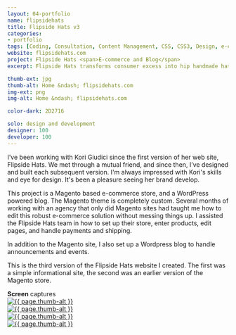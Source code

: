 ```yaml
---
layout: 04-portfolio
name: flipsidehats
title: Flipside Hats v3
categories:
- portfolio
tags: [Coding, Consultation, Content Management, CSS, CSS3, Design, e-commerce, Graphic Design, HTML, HTML5, jQuery, Magento, PHP, Project Management, Web Design, Wordpress]
website: flipsidehats.com
project: Flipside Hats <span>E-commerce and Blog</span>
excerpt: Flipside Hats transforms consumer excess into hip handmade hats for everyone.

thumb-ext: jpg
thumb-alt: Home &ndash; flipsidehats.com
img-ext: png
img-alt: Home &ndash; flipsidehats.com

color-dark: 2D2716

solo: design and development
designer: 100
developer: 100
---
```

I’ve been working with Kori Giudici since the first version of her web site, Flipside Hats. We met through a mutual friend, and since then, I’ve designed and built each subsequent version. I'm always impressed with Kori's skills and eye for design. It's been a pleasure seeing her brand develop.

This project is a Magento based e-commerce store, and a WordPress powered blog. The Magento theme is completely custom. Several months of working with an agency that only did Magento sites had taught me how to edit this robust e-commerce solution without messing things up. I assisted the Flipside Hats team in how to set up their store, enter products, edit pages, and handle payments and shipping.

In addition to the Magento site, I also set up a Wordpress blog to handle announcements and events.

This is the third version of the Flipside Hats website I created. The first was a simple informational site, the second was an earlier version of the Magento store.

<section class="cf">
  <span class="title--section"><b>Screen</b> captures</span>
  <div class="grid grid--guttersLarge grid-wrap thumb-grid">
    <div class="thumb grid-cell show-me animated">
      <a href="#" class="fluidbox">
        <img src="/images/portfolio/{{ page.name }}/{{ page.name }}-01.{{ page.img-ext }}" alt="{{ page.thumb-alt }}" class="img-responsive">
      </a>
    </div>
    <div class="thumb grid-cell show-me animated">
      <a href="#" class="fluidbox">
        <img src="/images/portfolio/{{ page.name }}/{{ page.name }}-02.{{ page.img-ext }}" alt="{{ page.thumb-alt }}" class="img-responsive">
      </a>
    </div>
    <div class="thumb grid-cell show-me animated">
      <a href="#" class="fluidbox">
        <img src="/images/portfolio/{{ page.name }}/{{ page.name }}-03.{{ page.img-ext }}" alt="{{ page.thumb-alt }}" class="img-responsive">
      </a>
    </div>
    <div class="thumb grid-cell show-me animated">
      <a href="#" class="fluidbox">
        <img src="/images/portfolio/{{ page.name }}/{{ page.name }}-04.{{ page.img-ext }}" alt="{{ page.thumb-alt }}" class="img-responsive">
      </a>
    </div>
  </div>
</section>
